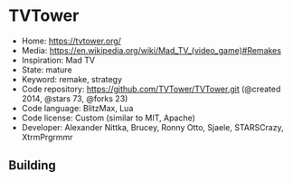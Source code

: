# TVTower

- Home: https://tvtower.org/
- Media: https://en.wikipedia.org/wiki/Mad_TV_(video_game)#Remakes
- Inspiration: Mad TV
- State: mature
- Keyword: remake, strategy
- Code repository: https://github.com/TVTower/TVTower.git (@created 2014, @stars 73, @forks 23)
- Code language: BlitzMax, Lua
- Code license: Custom (similar to MIT, Apache)
- Developer: Alexander Nittka, Brucey, Ronny Otto, Sjaele, STARSCrazy, XtrmPrgrmmr

## Building
